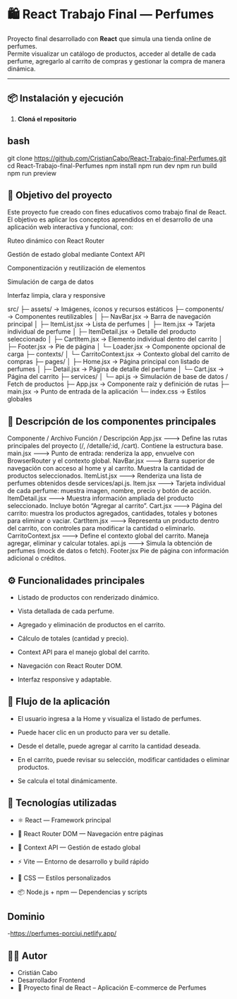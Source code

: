 # 🛍️ React Trabajo Final — Perfumes

Proyecto final desarrollado con **React** que simula una tienda online de perfumes.  
Permite visualizar un catálogo de productos, acceder al detalle de cada perfume, agregarlo al carrito de compras y gestionar la compra de manera dinámica.

---

## 📦 Instalación y ejecución

1. **Cloná el repositorio**

## bash
git clone https://github.com/CristianCabo/React-Trabajo-final-Perfumes.git
cd React-Trabajo-final-Perfumes
npm install
npm run dev
npm run build
npm run preview

## 🎯 Objetivo del proyecto

Este proyecto fue creado con fines educativos como trabajo final de React.
El objetivo es aplicar los conceptos aprendidos en el desarrollo de una aplicación web interactiva y funcional, con:

Ruteo dinámico con React Router

Gestión de estado global mediante Context API

Componentización y reutilización de elementos

Simulación de carga de datos

Interfaz limpia, clara y responsive

src/
 ├─ assets/              → Imágenes, íconos y recursos estáticos
 ├─ components/          → Componentes reutilizables
 │   ├─ NavBar.jsx       → Barra de navegación principal
 │   ├─ ItemList.jsx     → Lista de perfumes
 │   ├─ Item.jsx         → Tarjeta individual de perfume
 │   ├─ ItemDetail.jsx   → Detalle del producto seleccionado
 │   ├─ CartItem.jsx     → Elemento individual dentro del carrito
 │   ├─ Footer.jsx       → Pie de página
 │   └─ Loader.jsx       → Componente opcional de carga
 ├─ contexts/
 │   └─ CarritoContext.jsx → Contexto global del carrito de compras
 ├─ pages/
 │   ├─ Home.jsx         → Página principal con listado de perfumes
 │   ├─ Detail.jsx       → Página de detalle del perfume
 │   └─ Cart.jsx         → Página del carrito
 ├─ services/
 │   └─ api.js           → Simulación de base de datos / Fetch de productos
 ├─ App.jsx              → Componente raíz y definición de rutas
 ├─ main.jsx             → Punto de entrada de la aplicación
 └─ index.css            → Estilos globales


## 🧩 Descripción de los componentes principales
Componente / Archivo	Función / Descripción
App.jsx	---> Define las rutas principales del proyecto (/, /detalle/:id, /cart). Contiene la estructura base.
main.jsx --->	Punto de entrada: renderiza la app, envuelve con BrowserRouter y el contexto global.
NavBar.jsx --->	Barra superior de navegación con acceso al home y al carrito. Muestra la cantidad de productos seleccionados.
ItemList.jsx --->	Renderiza una lista de perfumes obtenidos desde services/api.js.
Item.jsx --->	Tarjeta individual de cada perfume: muestra imagen, nombre, precio y botón de acción.
ItemDetail.jsx --->	Muestra información ampliada del producto seleccionado. Incluye botón “Agregar al carrito”.
Cart.jsx --->	Página del carrito: muestra los productos agregados, cantidades, totales y botones para eliminar o vaciar.
CartItem.jsx --->	Representa un producto dentro del carrito, con controles para modificar la cantidad o eliminarlo.
CarritoContext.jsx --->	Define el contexto global del carrito. Maneja agregar, eliminar y calcular totales.
api.js --->	Simula la obtención de perfumes (mock de datos o fetch).
Footer.jsx	Pie de página con información adicional o créditos.


## ⚙️ Funcionalidades principales

- Listado de productos con renderizado dinámico.

- Vista detallada de cada perfume.

- Agregado y eliminación de productos en el carrito.

- Cálculo de totales (cantidad y precio).

- Context API para el manejo global del carrito.

- Navegación con React Router DOM.

- Interfaz responsive y adaptable.


## 🧠 Flujo de la aplicación

- El usuario ingresa a la Home y visualiza el listado de perfumes.

- Puede hacer clic en un producto para ver su detalle.

- Desde el detalle, puede agregar al carrito la cantidad deseada.

- En el carrito, puede revisar su selección, modificar cantidades o eliminar productos.

- Se calcula el total dinámicamente.

## 🧪 Tecnologías utilizadas

- ⚛️ React — Framework principal

- 🧭 React Router DOM — Navegación entre páginas

- 🧰 Context API — Gestión de estado global

- ⚡ Vite — Entorno de desarrollo y build rápido

- 💅 CSS — Estilos personalizados

- 📦 Node.js + npm — Dependencias y scripts

## Dominio
-https://perfumes-porciuj.netlify.app/


## 🧑‍💻 Autor

- Cristián Cabo
- Desarrollador Frontend
- 📍 Proyecto final de React – Aplicación E-commerce de Perfumes